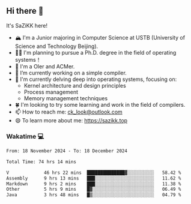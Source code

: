 ## Hi there 👋

It's SaZiKK here!

- 🏔️ I'm a Junior majoring in Computer Science  at USTB (University of Science and Technology Beijing).
- 🧑‍🎓 I'm planning to pursue a Ph.D. degree in the field of operating systems！
- 🚀 I'm a OIer and ACMer.
- 🔭 I’m currently working on a simple compiler.
- 🌱 I'm currently delving deep into operating systems, focusing on:
  - Kernel architecture and design principles
  - Process management
  - Memory management techniques
- 🍀 I'm looking to try some learning and work in the field of compilers.
- 📫 How to reach me: ck_look@outlook.com
- 😄 To learn more about me: https://sazikk.top

  
<!--
**SaZiKK/SaZiKK** is a ✨ _special_ ✨ repository because its `README.md` (this file) appears on your GitHub profile.

Here are some ideas to get you started:

- 🔭 I’m currently working on ...
- 🌱 I’m currently learning ...
- 👯 I’m looking to collaborate on ...
- 🤔 I’m looking for help with ...
- 💬 Ask me about ...
- 📫 How to reach me: ...
- 😄 Pronouns: ...
- ⚡ Fun fact: ...
-->

### Wakatime 💻

<!--START_SECTION:waka-->

```txt
From: 18 November 2024 - To: 18 December 2024

Total Time: 74 hrs 14 mins

V             46 hrs 22 mins  ██████████████▓░░░░░░░░░░   58.42 %
Assembly      9 hrs 13 mins   ███░░░░░░░░░░░░░░░░░░░░░░   11.62 %
Markdown      9 hrs 2 mins    ███░░░░░░░░░░░░░░░░░░░░░░   11.38 %
Other         5 hrs 9 mins    █▓░░░░░░░░░░░░░░░░░░░░░░░   06.49 %
Java          3 hrs 48 mins   █▒░░░░░░░░░░░░░░░░░░░░░░░   04.79 %
```

<!--END_SECTION:waka-->
